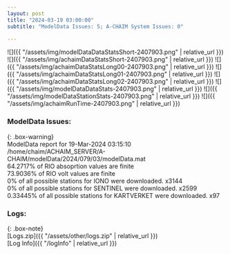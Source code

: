 ```yaml
---
layout: post
title: "2024-03-19 03:00:00"
subtitle: "ModelData Issues: 5; A-CHAIM System Issues: 0"

---
```


![]({{ "/assets/img/modelDataDataStatsShort-2407903.png" | relative_url }})
![]({{ "/assets/img/achaimDataStatsShort-2407903.png" | relative_url }})
![]({{ "/assets/img/achaimDataStatsLong00-2407903.png" | relative_url }})
![]({{ "/assets/img/achaimDataStatsLong01-2407903.png" | relative_url }})
![]({{ "/assets/img/achaimDataStatsLong02-2407903.png" | relative_url }})
![]({{ "/assets/img/modelDataDataStats-2407903.png" | relative_url }})
![]({{ "/assets/img/modelDataStationStats-2407903.png" | relative_url }})
![]({{ "/assets/img/achaimRunTime-2407903.png" | relative_url }})


### ModelData Issues:  
  
{: .box-warning}  
 ModelData report for 19-Mar-2024 03:15:10   
 /home/chaim/ACHAIM_SERVER/A-CHAIM/modelData/2024/079/03/modelData.mat   
 64.2717% of RIO absoprtion values are finite   
 73.9036% of RIO volt values are finite   
 0% of all possible stations for IONO were downloaded. x3144   
 0% of all possible stations for SENTINEL were downloaded. x2599   
 0.33445% of all possible stations for KARTVERKET were downloaded. x97   
  


### Logs:  
  
{: .box-note}  
[Logs.zip]({{ "/assets/other/logs.zip" | relative_url }})  
[Log Info]({{ "/logInfo" | relative_url }})  
